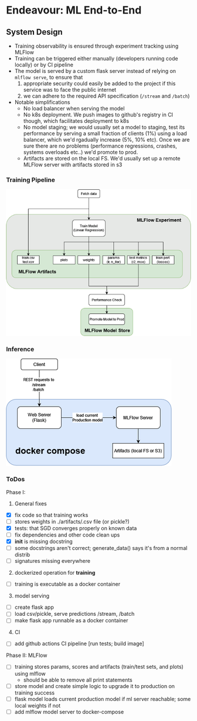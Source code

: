 # Endeavour: ML End-to-End

## System Design

* Training observability is ensured through experiment tracking using MLFlow
* Training can be triggered either manually (developers running code locally) or by CI pipeline
* The model is served by a custom flask server instead of relying on `mlflow serve`, to ensure that
  1. appropriate security could easily be added to the project if this service was to face the public internet
  2. we can adhere to the required API specification (`/stream` and `/batch`)
* Notable simplifications
  * No load balancer when serving the model
  * No k8s deployment. We push images to github's registry in CI though, which facilitates deployment to k8s
  * No model staging; we would usually set a model to staging, test its performance by serving a small fraction of clients (1%) using a load balancer, which we'd rgadually increase (5%, 10% etc). Once we are sure there are no problems (performance regressions, crashes, systems overloads etc..) we'd promote to prod.
  * Artifacts are stored on the local FS. We'd usually set up a remote MLFlow server with artifacts stored in s3


### Training Pipeline
![training_pipeline.png](docs/img/training_pipeline.png)

### Inference
![inference.png](docs/img/inference.png)



### ToDos

Phase I:

1. General fixes
- [x] fix code so that training works
- [ ] stores weights in ./artifacts/<date>.csv file (or pickle?)
- [x] tests: that SGD converges properly on known data
- [ ] fix dependencies and other code clean ups
- [x] __init__ is missing docstring
- [ ] some docstrings aren't correct; generate_data() says it's from a normal distrib
- [ ] signatures missing everywhere
2. dockerized operation for **training** 
- [ ] training is executable as a docker container
3. model serving
- [ ] create flask app
- [ ] load csv/pickle, serve predictions /stream, /batch
- [ ] make flask app runnable as a docker container
4. CI
- [ ] add github actions CI pipeline [run tests; build image]
 

Phase II: MLFlow

- [ ] training stores params, scores and artifacts (train/test sets, and plots) using mlflow
   * should be able to remove all print statements
- [ ] store model and create simple logic to upgrade it to production on training success
- [ ] flask model loads current production model if ml server reachable; some local weights if not
- [ ] add mlflow model server to docker-compose
